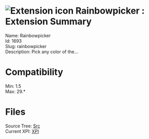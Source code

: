 # ![Extension icon](https://addons.thunderbird.net/static/img/addon-icons/default-64.png) Rainbowpicker : Extension Summary

Name: Rainbowpicker  
Id: 1693  
Slug: rainbowpicker  
Description: Pick any color of the...
  

# Compatibility
Min: 1.5  
Max: 29.*  

# Files

Source Tree: [Src](C:/Dev/Thunderbird/ThunderKdB/xall/xOther/1693-rainbowpicker/src)  
Current XPI: [XPI](C:/Dev/Thunderbird/ThunderKdB/xall/xOther/1693-rainbowpicker/xpi)  



